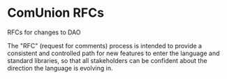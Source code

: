 # ComUnion RFCs
RFCs for changes to DAO

The "RFC" (request for comments) process is intended to provide a consistent and controlled path for new features to enter the language and standard libraries, so that all stakeholders can be confident about the direction the language is evolving in.

